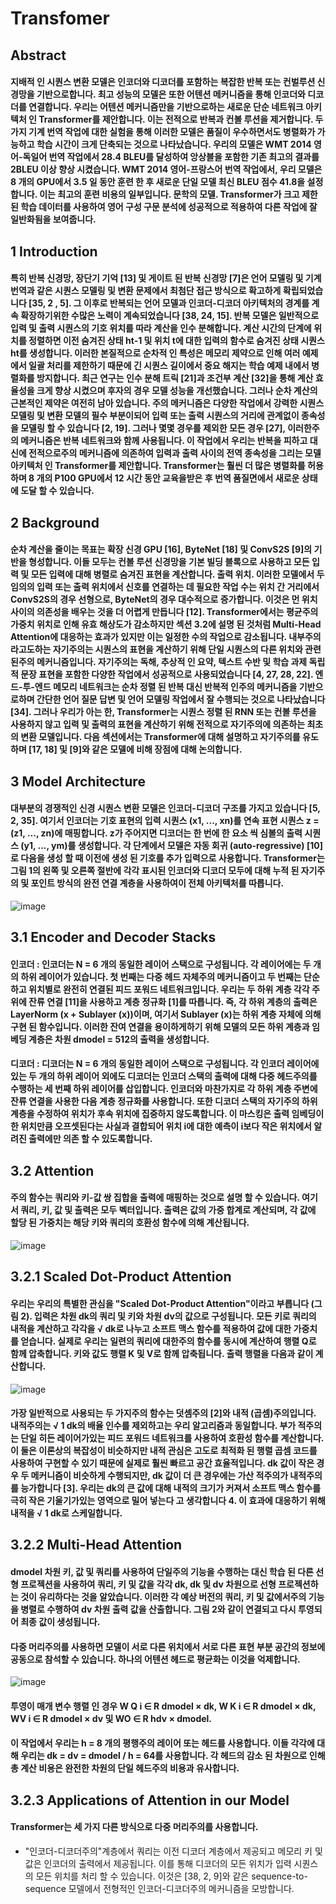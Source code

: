 # Transfomer

## Abstract

#### 지배적 인 시퀀스 변환 모델은 인코더와 디코더를 포함하는 복잡한 반복 또는 컨벌루션 신경망을 기반으로합니다. 최고 성능의 모델은 또한 어텐션 메커니즘을 통해 인코더와 디코더를 연결합니다. 우리는 어텐션 메커니즘만을 기반으로하는 새로운 단순 네트워크 아키텍처 인 Transformer를 제안합니다. 이는 전적으로 반복과 컨볼 루션을 제거합니다. 두 가지 기계 번역 작업에 대한 실험을 통해 이러한 모델은 품질이 우수하면서도 병렬화가 가능하고 학습 시간이 크게 단축되는 것으로 나타났습니다. 우리의 모델은 WMT 2014 영어-독일어 번역 작업에서 28.4 BLEU를 달성하여 앙상블을 포함한 기존 최고의 결과를 2BLEU 이상 향상 시켰습니다. WMT 2014 영어-프랑스어 번역 작업에서, 우리 모델은 8 개의 GPU에서 3.5 일 동안 훈련 한 후 새로운 단일 모델 최신 BLEU 점수 41.8을 설정합니다. 이는 최고의 훈련 비용의 일부입니다. 문학의 모델. Transformer가 크고 제한된 학습 데이터를 사용하여 영어 구성 구문 분석에 성공적으로 적용하여 다른 작업에 잘 일반화됨을 보여줍니다.


## 1 Introduction

#### 특히 반복 신경망, 장단기 기억 [13] 및 게이트 된 반복 신경망 [7]은 언어 모델링 및 기계 번역과 같은 시퀀스 모델링 및 변환 문제에서 최첨단 접근 방식으로 확고하게 확립되었습니다 [35, 2 , 5]. 그 이후로 반복되는 언어 모델과 인코더-디코더 아키텍처의 경계를 계속 확장하기위한 수많은 노력이 계속되었습니다 [38, 24, 15]. 반복 모델은 일반적으로 입력 및 출력 시퀀스의 기호 위치를 따라 계산을 인수 분해합니다. 계산 시간의 단계에 위치를 정렬하면 이전 숨겨진 상태 ht-1 및 위치 t에 대한 입력의 함수로 숨겨진 상태 시퀀스 ht를 생성합니다. 이러한 본질적으로 순차적 인 특성은 메모리 제약으로 인해 여러 예제에서 일괄 처리를 제한하기 때문에 긴 시퀀스 길이에서 중요 해지는 학습 예제 내에서 병렬화를 방지합니다. 최근 연구는 인수 분해 트릭 [21]과 조건부 계산 [32]을 통해 계산 효율성을 크게 향상 시켰으며 후자의 경우 모델 성능을 개선했습니다. 그러나 순차 계산의 근본적인 제약은 여전히 ​​남아 있습니다. 주의 메커니즘은 다양한 작업에서 강력한 시퀀스 모델링 및 변환 모델의 필수 부분이되어 입력 또는 출력 시퀀스의 거리에 관계없이 종속성을 모델링 할 수 있습니다 [2, 19]. 그러나 몇몇 경우를 제외한 모든 경우 [27], 이러한주의 메커니즘은 반복 네트워크와 함께 사용됩니다. 이 작업에서 우리는 반복을 피하고 대신에 전적으로주의 메커니즘에 의존하여 입력과 출력 사이의 전역 종속성을 그리는 모델 아키텍처 인 Transformer를 제안합니다. Transformer는 훨씬 더 많은 병렬화를 허용하며 8 개의 P100 GPU에서 12 시간 동안 교육을받은 후 번역 품질면에서 새로운 상태에 도달 할 수 있습니다.

## 2 Background

#### 순차 계산을 줄이는 목표는 확장 신경 GPU [16], ByteNet [18] 및 ConvS2S [9]의 기반을 형성합니다. 이들 모두는 컨볼 루션 신경망을 기본 빌딩 블록으로 사용하고 모든 입력 및 모든 입력에 대해 병렬로 숨겨진 표현을 계산합니다. 출력 위치. 이러한 모델에서 두 임의의 입력 또는 출력 위치에서 신호를 연결하는 데 필요한 작업 수는 위치 간 거리에서 ConvS2S의 경우 선형으로, ByteNet의 경우 대수적으로 증가합니다. 이것은 먼 위치 사이의 의존성을 배우는 것을 더 어렵게 만듭니다 [12]. Transformer에서는 평균주의 가중치 위치로 인해 유효 해상도가 감소하지만 섹션 3.2에 설명 된 것처럼 Multi-Head Attention에 대응하는 효과가 있지만 이는 일정한 수의 작업으로 감소됩니다. 내부주의라고도하는 자기주의는 시퀀스의 표현을 계산하기 위해 단일 시퀀스의 다른 위치와 관련된주의 메커니즘입니다. 자기주의는 독해, 추상적 인 요약, 텍스트 수반 및 학습 과제 독립적 문장 표현을 포함한 다양한 작업에서 성공적으로 사용되었습니다 [4, 27, 28, 22]. 엔드-투-엔드 메모리 네트워크는 순차 정렬 된 반복 대신 반복적 인주의 메커니즘을 기반으로하며 간단한 언어 질문 답변 및 언어 모델링 작업에서 잘 수행되는 것으로 나타났습니다 [34]. 그러나 우리가 아는 한, Transformer는 시퀀스 정렬 된 RNN 또는 컨볼 루션을 사용하지 않고 입력 및 출력의 표현을 계산하기 위해 전적으로 자기주의에 의존하는 최초의 변환 모델입니다. 다음 섹션에서는 Transformer에 대해 설명하고 자기주의를 유도하며 [17, 18] 및 [9]와 같은 모델에 비해 장점에 대해 논의합니다.

## 3 Model Architecture

#### 대부분의 경쟁적인 신경 시퀀스 변환 모델은 인코더-디코더 구조를 가지고 있습니다 [5, 2, 35]. 여기서 인코더는 기호 표현의 입력 시퀀스 (x1, ..., xn)를 연속 표현 시퀀스 z = (z1, ..., zn)에 매핑합니다. z가 주어지면 디코더는 한 번에 한 요소 씩 심볼의 출력 시퀀스 (y1, ..., ym)를 생성합니다. 각 단계에서 모델은 자동 회귀 (auto-regressive) [10]로 다음을 생성 할 때 이전에 생성 된 기호를 추가 입력으로 사용합니다. Transformer는 그림 1의 왼쪽 및 오른쪽 절반에 각각 표시된 인코더와 디코더 모두에 대해 누적 된 자기주의 및 포인트 방식의 완전 연결 계층을 사용하여이 전체 아키텍처를 따릅니다.

![image](https://user-images.githubusercontent.com/63130907/123031583-752ead00-d41f-11eb-93fc-684bfbe7d2e6.png)


## 3.1 Encoder and Decoder Stacks

#### 인코더 : 인코더는 N = 6 개의 동일한 레이어 스택으로 구성됩니다. 각 레이어에는 두 개의 하위 레이어가 있습니다. 첫 번째는 다중 헤드 자체주의 메커니즘이고 두 번째는 단순하고 위치별로 완전히 연결된 피드 포워드 네트워크입니다. 우리는 두 하위 계층 각각 주위에 잔류 연결 [11]을 사용하고 계층 정규화 [1]를 따릅니다. 즉, 각 하위 계층의 출력은 LayerNorm (x + Sublayer (x))이며, 여기서 Sublayer (x)는 하위 계층 자체에 의해 구현 된 함수입니다. 이러한 잔여 연결을 용이하게하기 위해 모델의 모든 하위 계층과 임베딩 계층은 차원 dmodel = 512의 출력을 생성합니다.

#### 디코더 : 디코더는 N = 6 개의 동일한 레이어 스택으로 구성됩니다. 각 인코더 레이어에있는 두 개의 하위 레이어 외에도 디코더는 인코더 스택의 출력에 대해 다중 헤드주의를 수행하는 세 번째 하위 레이어를 삽입합니다. 인코더와 마찬가지로 각 하위 계층 주변에 잔류 연결을 사용한 다음 계층 정규화를 사용합니다. 또한 디코더 스택의 자기주의 하위 계층을 수정하여 위치가 후속 위치에 집중하지 않도록합니다. 이 마스킹은 출력 임베딩이 한 위치만큼 오프셋된다는 사실과 결합되어 위치 i에 대한 예측이 i보다 작은 위치에서 알려진 출력에만 의존 할 수 있도록합니다.

## 3.2 Attention

#### 주의 함수는 쿼리와 키-값 쌍 집합을 출력에 매핑하는 것으로 설명 할 수 있습니다. 여기서 쿼리, 키, 값 및 출력은 모두 벡터입니다. 출력은 값의 가중 합계로 계산되며, 각 값에 할당 된 가중치는 해당 키와 쿼리의 호환성 함수에 의해 계산됩니다.

![image](https://user-images.githubusercontent.com/63130907/123031848-f71ed600-d41f-11eb-87b5-bc145a4fbd05.png)

## 3.2.1 Scaled Dot-Product Attention

#### 우리는 우리의 특별한 관심을 "Scaled Dot-Product Attention"이라고 부릅니다 (그림 2). 입력은 차원 dk의 쿼리 및 키와 차원 dv의 값으로 구성됩니다. 모든 키로 쿼리의 내적을 계산하고 각각을 √ dk로 나누고 소프트 맥스 함수를 적용하여 값에 대한 가중치를 얻습니다. 실제로 우리는 일련의 쿼리에 대한주의 함수를 동시에 계산하여 행렬 Q로 함께 압축합니다. 키와 값도 행렬 K 및 V로 함께 압축됩니다. 출력 행렬을 다음과 같이 계산합니다.

![image](https://user-images.githubusercontent.com/63130907/123031920-16b5fe80-d420-11eb-9c79-c6115ea4a30e.png)

#### 가장 일반적으로 사용되는 두 가지주의 함수는 덧셈주의 [2]와 내적 (곱셈)주의입니다. 내적주의는 √ 1 dk의 배율 인수를 제외하고는 우리 알고리즘과 동일합니다. 부가 적주의는 단일 히든 레이어가있는 피드 포워드 네트워크를 사용하여 호환성 함수를 계산합니다. 이 둘은 이론상의 복잡성이 비슷하지만 내적 관심은 고도로 최적화 된 행렬 곱셈 코드를 사용하여 구현할 수 있기 때문에 실제로 훨씬 빠르고 공간 효율적입니다. dk 값이 작은 경우 두 메커니즘이 비슷하게 수행되지만, dk 값이 더 큰 경우에는 가산 적주의가 내적주의를 능가합니다 [3]. 우리는 dk의 큰 값에 대해 내적의 크기가 커져서 소프트 맥스 함수를 극히 작은 기울기가있는 영역으로 밀어 넣는다 고 생각합니다 4. 이 효과에 대응하기 위해 내적을 √ 1 dk로 스케일합니다.

## 3.2.2 Multi-Head Attention

#### dmodel 차원 키, 값 및 쿼리를 사용하여 단일주의 기능을 수행하는 대신 학습 된 다른 선형 프로젝션을 사용하여 쿼리, 키 및 값을 각각 dk, dk 및 dv 차원으로 선형 프로젝션하는 것이 유리하다는 것을 알았습니다. 이러한 각 예상 버전의 쿼리, 키 및 값에서주의 기능을 병렬로 수행하여 dv 차원 출력 값을 산출합니다. 그림 2와 같이 연결되고 다시 투영되어 최종 값이 생성됩니다.

#### 다중 머리주의를 사용하면 모델이 서로 다른 위치에서 서로 다른 표현 부분 공간의 정보에 공동으로 참석할 수 있습니다. 하나의 어텐션 헤드로 평균화는 이것을 억제합니다.

![image](https://user-images.githubusercontent.com/63130907/123032106-60064e00-d420-11eb-8466-1112ec541427.png)

#### 투영이 매개 변수 행렬 인 경우 W Q i ∈ R dmodel × dk, W K i ∈ R dmodel × dk, WV i ∈ R dmodel × dv 및 WO ∈ R hdv × dmodel.
#### 이 작업에서 우리는 h = 8 개의 평행주의 레이어 또는 헤드를 사용합니다. 이들 각각에 대해 우리는 dk = dv = dmodel / h = 64를 사용합니다. 각 헤드의 감소 된 차원으로 인해 총 계산 비용은 완전한 차원의 단일 헤드주의 비용과 유사합니다.

## 3.2.3 Applications of Attention in our Model

#### Transformer는 세 가지 다른 방식으로 다중 머리주의를 사용합니다.
- "인코더-디코더주의"계층에서 쿼리는 이전 디코더 계층에서 제공되고 메모리 키 및 값은 인코더의 출력에서 제공됩니다. 이를 통해 디코더의 모든 위치가 입력 시퀀스의 모든 위치를 처리 할 수 있습니다. 이것은 [38, 2, 9]와 같은 sequence-to-sequence 모델에서 전형적인 인코더-디코더주의 메커니즘을 모방합니다.





## 

